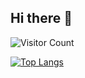 ## Hi there 👋

![Visitor Count](https://profile-counter.glitch.me/chenglun11/count.svg)


[![Top Langs](https://github-readme-stats.vercel.app/api/top-langs/?username=chenglun11)](https://github.com/Christmas/github-readme-stats)
<!--
**chenglun11/chenglun11** is a ✨ _special_ ✨ repository because its `README.md` (this file) appears on your GitHub profile.

Here are some ideas to get you started:

- 🔭 I’m currently working on ...
- 🌱 I’m currently learning ...
- 👯 I’m looking to collaborate on ...
- 🤔 I’m looking for help with ...
- 💬 Ask me about ...
- 📫 How to reach me: ...
- 😄 Pronouns: ...
- ⚡ Fun fact: ...
-->
